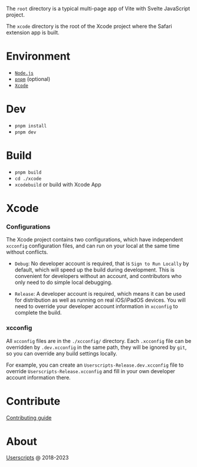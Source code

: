 The `root` directory is a typical multi-page app of Vite with Svelte JavaScript project.

The `xcode` directory is the root of the Xcode project where the Safari extension app is built.

# Environment
- [`Node.js`](https://nodejs.dev/en/learn/how-to-install-nodejs/)
- [`pnpm`](https://pnpm.io/installation) (optional)
- [`Xcode`](https://geo.itunes.apple.com/app/xcode/id497799835)

# Dev
- `pnpm install`
- `pnpm dev`

# Build
- `pnpm build`
- `cd ./xcode`
- `xcodebuild` or build with Xcode App

# Xcode

### Configurations
The Xcode project contains two configurations, which have independent `xcconfig` configuration files, and can run on your local at the same time without conflicts.

- `Debug`: No developer account is required, that is `Sign to Run Locally` by default, which will speed up the build during development. This is convenient for developers without an account, and contributors who only need to do simple local debugging.

- `Release`: A developer account is required, which means it can be used for distribution as well as running on real iOS/iPadOS devices. You will need to override your developer account information in `xcconfig` to complete the build.

### xcconfig
All `xcconfig` files are in the `./xcconfig/` directory. Each `.xcconfig` file can be overridden by `.dev.xcconfig` in the same path, they will be ignored by `git`, so you can override any build settings locally.

For example, you can create an `Userscripts-Release.dev.xcconfig` file to override `Userscripts-Release.xcconfig` and fill in your own developer account information there.

# Contribute
[Contributing guide](contributing.md)

# About
[Userscripts](https://github.com/quoid/userscripts) @ 2018-2023